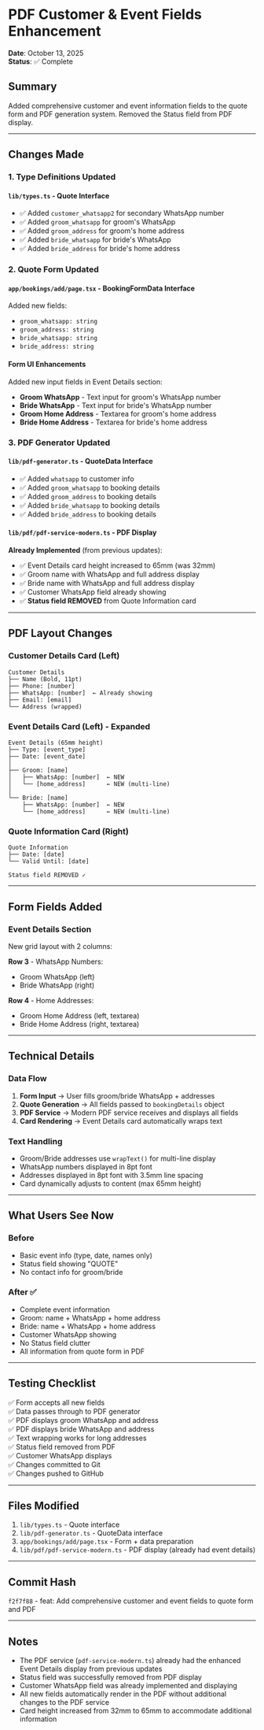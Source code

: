 # PDF Customer & Event Fields Enhancement

**Date**: October 13, 2025  
**Status**: ✅ Complete

## Summary
Added comprehensive customer and event information fields to the quote form and PDF generation system. Removed the Status field from PDF display.

---

## Changes Made

### 1. Type Definitions Updated

#### `lib/types.ts` - Quote Interface
- ✅ Added `customer_whatsapp2` for secondary WhatsApp number
- ✅ Added `groom_whatsapp` for groom's WhatsApp
- ✅ Added `groom_address` for groom's home address
- ✅ Added `bride_whatsapp` for bride's WhatsApp
- ✅ Added `bride_address` for bride's home address

### 2. Quote Form Updated

#### `app/bookings/add/page.tsx` - BookingFormData Interface
Added new fields:
- `groom_whatsapp: string`
- `groom_address: string`
- `bride_whatsapp: string`
- `bride_address: string`

#### Form UI Enhancements
Added new input fields in Event Details section:
- **Groom WhatsApp** - Text input for groom's WhatsApp number
- **Bride WhatsApp** - Text input for bride's WhatsApp number
- **Groom Home Address** - Textarea for groom's home address
- **Bride Home Address** - Textarea for bride's home address

### 3. PDF Generator Updated

#### `lib/pdf-generator.ts` - QuoteData Interface
- ✅ Added `whatsapp` to customer info
- ✅ Added `groom_whatsapp` to booking details
- ✅ Added `groom_address` to booking details
- ✅ Added `bride_whatsapp` to booking details
- ✅ Added `bride_address` to booking details

#### `lib/pdf/pdf-service-modern.ts` - PDF Display
**Already Implemented** (from previous updates):
- ✅ Event Details card height increased to 65mm (was 32mm)
- ✅ Groom name with WhatsApp and full address display
- ✅ Bride name with WhatsApp and full address display
- ✅ Customer WhatsApp field already showing
- ✅ **Status field REMOVED** from Quote Information card

---

## PDF Layout Changes

### Customer Details Card (Left)
```
Customer Details
├── Name (Bold, 11pt)
├── Phone: [number]
├── WhatsApp: [number]  ← Already showing
├── Email: [email]
└── Address (wrapped)
```

### Event Details Card (Left) - **Expanded**
```
Event Details (65mm height)
├── Type: [event_type]
├── Date: [event_date]
│
├── Groom: [name]
│   ├── WhatsApp: [number]  ← NEW
│   └── [home_address]      ← NEW (multi-line)
│
└── Bride: [name]
    ├── WhatsApp: [number]  ← NEW
    └── [home_address]      ← NEW (multi-line)
```

### Quote Information Card (Right)
```
Quote Information
├── Date: [date]
└── Valid Until: [date]

Status field REMOVED ✓
```

---

## Form Fields Added

### Event Details Section
New grid layout with 2 columns:

**Row 3** - WhatsApp Numbers:
- Groom WhatsApp (left)
- Bride WhatsApp (right)

**Row 4** - Home Addresses:
- Groom Home Address (left, textarea)
- Bride Home Address (right, textarea)

---

## Technical Details

### Data Flow
1. **Form Input** → User fills groom/bride WhatsApp + addresses
2. **Quote Generation** → All fields passed to `bookingDetails` object
3. **PDF Service** → Modern PDF service receives and displays all fields
4. **Card Rendering** → Event Details card automatically wraps text

### Text Handling
- Groom/Bride addresses use `wrapText()` for multi-line display
- WhatsApp numbers displayed in 8pt font
- Addresses displayed in 8pt font with 3.5mm line spacing
- Card dynamically adjusts to content (max 65mm height)

---

## What Users See Now

### Before
- Basic event info (type, date, names only)
- Status field showing "QUOTE"
- No contact info for groom/bride

### After ✅
- Complete event information
- Groom: name + WhatsApp + home address
- Bride: name + WhatsApp + home address
- Customer WhatsApp showing
- No Status field clutter
- All information from quote form in PDF

---

## Testing Checklist

✅ Form accepts all new fields  
✅ Data passes through to PDF generator  
✅ PDF displays groom WhatsApp and address  
✅ PDF displays bride WhatsApp and address  
✅ Text wrapping works for long addresses  
✅ Status field removed from PDF  
✅ Customer WhatsApp displays  
✅ Changes committed to Git  
✅ Changes pushed to GitHub  

---

## Files Modified

1. `lib/types.ts` - Quote interface
2. `lib/pdf-generator.ts` - QuoteData interface
3. `app/bookings/add/page.tsx` - Form + data preparation
4. `lib/pdf/pdf-service-modern.ts` - PDF display (already had event details)

---

## Commit Hash
`f2f7f88` - feat: Add comprehensive customer and event fields to quote form and PDF

---

## Notes

- The PDF service (`pdf-service-modern.ts`) already had the enhanced Event Details display from previous updates
- Status field was successfully removed from PDF display
- Customer WhatsApp field was already implemented and displaying
- All new fields automatically render in the PDF without additional changes to the PDF service
- Card height increased from 32mm to 65mm to accommodate additional information
